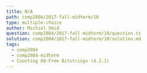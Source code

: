 ```yaml
---
title: N/A
path: comp2804/2017-fall-midterm/10
type: multiple-choice
author: Michiel Smid
question: comp2804/2017-fall-midterm/10/question.ts
solution: comp2804/2017-fall-midterm/10/solution.md
tags:
  - comp2804
  - comp2804-midterm
  - Counting 00-Free Bitstrings (4.2.1)
---
```

